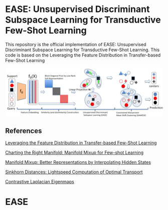 # EASE: Unsupervised Discriminant Subspace Learning for Transductive Few-Shot Learning

This repository is the official implementation of EASE: Unsupervised Discriminant Subspace Learning for Transductive
Few-Shot Learning. This code is based on the Leveraging the Feature Distribution in Transfer-based Few-Shot Learning

![](figure1.png)





## References
[Leveraging the Feature Distribution in Transfer-based Few-Shot Learning](https://arxiv.org/pdf/2006.03806.pdf)

[Charting the Right Manifold: Manifold Mixup for Few-shot Learning](https://arxiv.org/pdf/1907.12087v3.pdf)

[Manifold Mixup: Better Representations by Interpolating Hidden States](https://arxiv.org/pdf/1806.05236.pdf)

[Sinkhorn Distances: Lightspeed Computation of Optimal Transport](https://papers.nips.cc/paper/4927-sinkhorn-distances-lightspeed-computation-of-optimal-transport.pdf)

[Contrastive Laplacian Eigenmaps](https://proceedings.neurips.cc/paper/2021/file/2d1b2a5ff364606ff041650887723470-Paper.pdf)
# EASE
